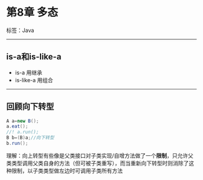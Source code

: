 # 第8章 多态

标签：Java

---

## is-a和is-like-a

- is-a 用继承
- is-like-a 用组合

---

## 回顾向下转型

```java
A a=new B();
a.eat();
//! a.run();
B b=(B)a;//向下转型
b.run();

```

理解：向上转型有些像是父类接口对子类实现/自增方法做了一个**限制**，只允许父类类型调用父类自身的方法（但可被子类重写），而当重新向下转型时则消除了这种限制，以子类类型做左边时可调用子类所有方法